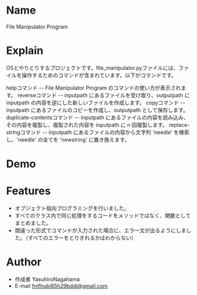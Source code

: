 # Name

File Manipulator Program

# Explain

OSとやりとりするプロジェクトです。file_manipulator.pyファイルには、ファイルを操作するためのコマンドが含まれています。以下がコマンドです。

helpコマンド -- File Manipulator Program のコマンドの使い方が表示されます。
reverseコマンド -- inputpath にあるファイルを受け取り、outputpath に inputpath の内容を逆にした新しいファイルを作成します。
copyコマンド -- inputpath にあるファイルのコピーを作成し、outputpath として保存します。
duplicate-contentsコマンド -- inputpath にあるファイルの内容を読み込み、その内容を複製し、複製された内容を inputpath に n 回複製します。
replace-stringコマンド -- inputpath にあるファイルの内容から文字列 'needle' を検索し、'needle' の全てを 'newstring' に置き換えます。

# Demo



# Features

* オブジェクト指向プログラミングを行いました。
* すべてのクラス内で同じ処理をするコードをメソッドではなく、関数としてまとめました。
* 間違った形式でコマンドが入力された場合に、エラー文が出るようにしました。（すべてのエラーをとりきれるかはわからない）

# Author

* 作成者 YasuhiroNagahama
* E-mail fnifhubi85h29bddi@gmail.com
